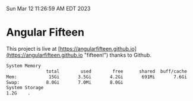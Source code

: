 Sun Mar 12 11:26:59 AM EDT 2023

# Angular Fifteen


This project is live at [https://angularfifteen.github.io](https://angularfifteen.github.io "fifteen!") thanks to Github.

```bash
System Memory
               total        used        free      shared  buff/cache   available
Mem:            15Gi       3.5Gi       4.2Gi       691Mi       7.6Gi        10Gi
Swap:          8.0Gi       7.0Mi       8.0Gi
System Storage
1.2G	.
```
```bash
